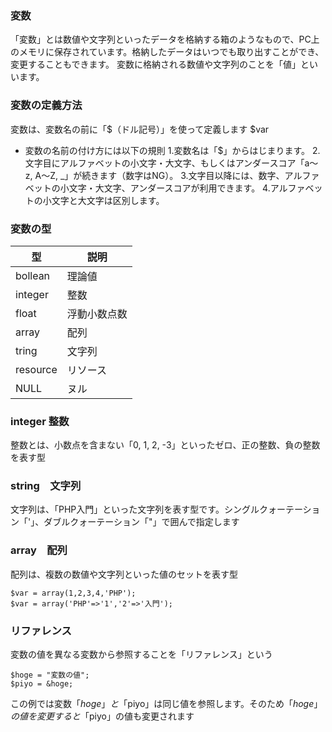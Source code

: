 ### 変数
「変数」とは数値や文字列といったデータを格納する箱のようなもので、PC上のメモリに保存されています。格納したデータはいつでも取り出すことができ、変更することもできます。
変数に格納される数値や文字列のことを「値」といいます。

### 変数の定義方法
変数は、変数名の前に「$（ドル記号）」を使って定義します
$var
- 変数の名前の付け方には以下の規則
1.変数名は「$」からはじまります。
2.文字目にアルファベットの小文字・大文字、もしくはアンダースコア「a〜z, A〜Z, _」が続きます（数字はNG）。
3.文字目以降には、数字、アルファベットの小文字・大文字、アンダースコアが利用できます。
4.アルファベットの小文字と大文字は区別します。

### 変数の型
| 型 | 説明 |
| --- | --- |
| bollean | 理論値 |
| integer | 整数 |
| float | 浮動小数点数 |
| array | 配列 |
| tring | 文字列 |
| resource | リソース |
| NULL | ヌル |

### integer 整数
整数とは、小数点を含まない「0, 1, 2, -3」といったゼロ、正の整数、負の整数を表す型

### string　文字列
文字列は、「PHP入門」といった文字列を表す型です。シングルクォーテーション「'」、ダブルクォーテーション「"」で囲んで指定します

### array　配列
配列は、複数の数値や文字列といった値のセットを表す型
```
$var = array(1,2,3,4,'PHP');
$var = array('PHP'=>'1','2'=>'入門');
```

### リファレンス
変数の値を異なる変数から参照することを「リファレンス」という
```
$hoge = "変数の値";
$piyo = &hoge;

```
この例では変数「$hoge」と「$piyo」は同じ値を参照します。そのため「$hoge」の値を変更すると「$piyo」の値も変更されます

